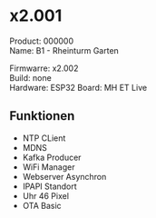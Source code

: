 # x2.001

Product: 000000  
Name: B1 - Rheinturm Garten  

Firmwarre: x2.002  
Build: none  
Hardware: ESP32
Board: MH ET Live

## Funktionen

- NTP CLient
- MDNS
- Kafka Producer
- WiFi Manager
- Webserver Asynchron
- IPAPI Standort
- Uhr 46 Pixel
- OTA Basic
  